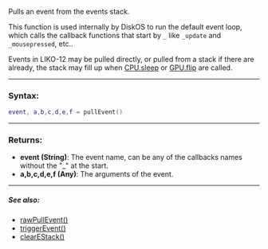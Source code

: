 Pulls an event from the events stack.

This function is used internally by DiskOS to run the default event loop, which calls the callback functions that start by `_` like `_update` and `_mousepressed`, etc..

Events in LIKO-12 may be pulled directly, or pulled from a stack if there are already, the stack may fill up when [CPU.sleep](sleep.md) or [GPU.flip](../GPU/flip.md) are called.

---

### Syntax:
```lua
event, a,b,c,d,e,f = pullEvent()
```

---

### Returns:

* **event (String)**: The event name, can be any of the callbacks names without the "_" at the start.
* **a,b,c,d,e,f (Any)**: The arguments of the event.

---

##### See also:

* [rawPullEvent()](rawPullEvent.md)
* [triggerEvent()](triggerEvent.md)
* [clearEStack()](clearEStack.md)